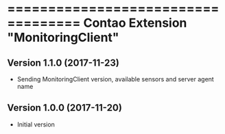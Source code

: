 ===================================
Contao Extension "MonitoringClient"
===================================

Version 1.1.0 (2017-11-23)
--------------------------
- Sending MonitoringClient version, available sensors and server agent name

Version 1.0.0 (2017-11-20)
--------------------------
- Initial version